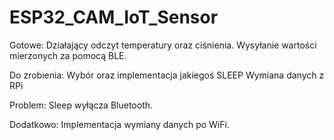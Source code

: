 # ESP32_CAM_IoT_Sensor

Gotowe:
Działający odczyt temperatury oraz ciśnienia.
Wysyłanie wartości mierzonych za pomocą BLE.

Do zrobienia:
Wybór oraz implementacja jakiegoś SLEEP
Wymiana danych z RPi

Problem:
Sleep wyłącza Bluetooth.

Dodatkowo: 
Implementacja wymiany danych po WiFi.
